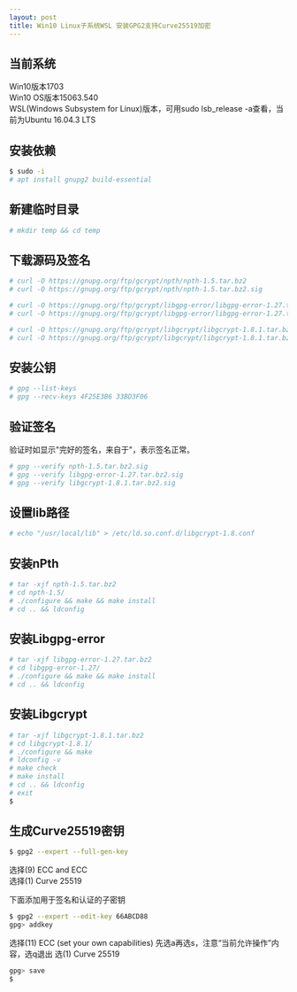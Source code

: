 ```yaml
---
layout: post
title: Win10 Linux子系统WSL 安装GPG2支持Curve25519加密
---
```


## 当前系统

Win10版本1703  
Win10 OS版本15063.540  
WSL(Windows Subsystem for Linux)版本，可用sudo lsb_release -a查看，当前为Ubuntu 16.04.3 LTS

## 安装依赖
```bash
$ sudo -i
# apt install gnupg2 build-essential
```

## 新建临时目录
```bash
# mkdir temp && cd temp
```

## 下载源码及签名
```bash
# curl -O https://gnupg.org/ftp/gcrypt/npth/npth-1.5.tar.bz2
# curl -O https://gnupg.org/ftp/gcrypt/npth/npth-1.5.tar.bz2.sig

# curl -O https://gnupg.org/ftp/gcrypt/libgpg-error/libgpg-error-1.27.tar.bz2
# curl -O https://gnupg.org/ftp/gcrypt/libgpg-error/libgpg-error-1.27.tar.bz2.sig

# curl -O https://gnupg.org/ftp/gcrypt/libgcrypt/libgcrypt-1.8.1.tar.bz2
# curl -O https://gnupg.org/ftp/gcrypt/libgcrypt/libgcrypt-1.8.1.tar.bz2.sig
```

## 安装公钥
```bash
# gpg --list-keys
# gpg --recv-keys 4F25E3B6 33BD3F06
```

## 验证签名
验证时如显示"完好的签名，来自于"，表示签名正常。  
```bash
# gpg --verify npth-1.5.tar.bz2.sig
# gpg --verify libgpg-error-1.27.tar.bz2.sig
# gpg --verify libgcrypt-1.8.1.tar.bz2.sig
```

## 设置lib路径
```bash
# echo "/usr/local/lib" > /etc/ld.so.conf.d/libgcrypt-1.8.conf
```

## 安装nPth
```bash
# tar -xjf npth-1.5.tar.bz2
# cd npth-1.5/
# ./configure && make && make install
# cd .. && ldconfig
```

## 安装Libgpg-error
```bash
# tar -xjf libgpg-error-1.27.tar.bz2
# cd libgpg-error-1.27/
# ./configure && make && make install
# cd .. && ldconfig
```

## 安装Libgcrypt
```bash
# tar -xjf libgcrypt-1.8.1.tar.bz2
# cd libgcrypt-1.8.1/
# ./configure && make
# ldconfig -v
# make check
# make install
# cd .. && ldconfig
# exit
$
```

## 生成Curve25519密钥
```bash
$ gpg2 --expert --full-gen-key
```
选择(9) ECC and ECC  
选择(1) Curve 25519

下面添加用于签名和认证的子密钥
```bash
$ gpg2 --expert --edit-key 66ABCD88
gpg> addkey
```
选择(11) ECC (set your own capabilities)
先选a再选s，注意“当前允许操作”内容，选q退出
选(1) Curve 25519

```bash
gpg> save
$
```

